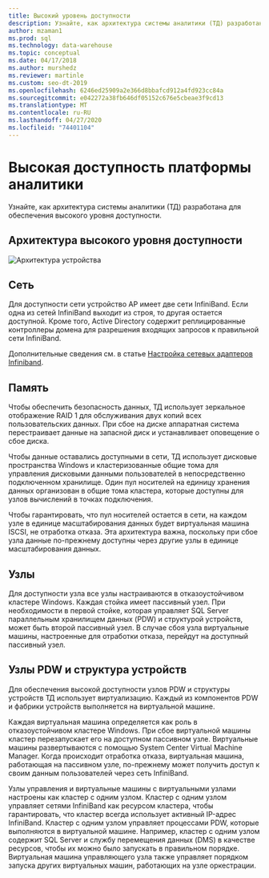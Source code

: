 ```yaml
---
title: Высокий уровень доступности
description: Узнайте, как архитектура системы аналитики (ТД) разработана для обеспечения высокого уровня доступности.
author: mzaman1
ms.prod: sql
ms.technology: data-warehouse
ms.topic: conceptual
ms.date: 04/17/2018
ms.author: murshedz
ms.reviewer: martinle
ms.custom: seo-dt-2019
ms.openlocfilehash: 6246ed25909a2e366d8bbafcd912a4fd923cc84a
ms.sourcegitcommit: e042272a38fb646df05152c676e5cbeae3f9cd13
ms.translationtype: MT
ms.contentlocale: ru-RU
ms.lasthandoff: 04/27/2020
ms.locfileid: "74401104"
---
```

# <a name="analytics-platform-system-high-availability"></a>Высокая доступность платформы аналитики
Узнайте, как архитектура системы аналитики (ТД) разработана для обеспечения высокого уровня доступности.  
  
## <a name="high-availability-architecture"></a>Архитектура высокого уровня доступности  
![Архитектура устройства](media/appliance-architecture.png "Архитектура устройства")  
  
## <a name="network"></a>Сеть  
Для доступности сети устройство AP имеет две сети InfiniBand. Если одна из сетей InfiniBand выходит из строя, то другая остается доступной. Кроме того, Active Directory содержит реплицированные контроллеры домена для разрешения входящих запросов к правильной сети InfiniBand.  
  
Дополнительные сведения см. в статье [Настройка сетевых адаптеров Infiniband](configure-infiniband-network-adapters.md).  
  
## <a name="storage"></a>Память  
Чтобы обеспечить безопасность данных, ТД использует зеркальное отображение RAID 1 для обслуживания двух копий всех пользовательских данных. При сбое на диске аппаратная система перестраивает данные на запасной диск и устанавливает оповещение о сбое диска.  
  
Чтобы данные оставались доступными в сети, ТД использует дисковые пространства Windows и кластеризованные общие тома для управления дисковыми данными пользователей в непосредственно подключенном хранилище. Один пул носителей на единицу хранения данных организован в общие тома кластера, которые доступны для узлов вычислений в точках подключения.  
  
Чтобы гарантировать, что пул носителей остается в сети, на каждом узле в единице масштабирования данных будет виртуальная машина ISCSI, не отработка отказа. Эта архитектура важна, поскольку при сбое узла данные по-прежнему доступны через другие узлы в единице масштабирования данных.  
  
## <a name="hosts"></a>Узлы  
Для доступности узла все узлы настраиваются в отказоустойчивом кластере Windows. Каждая стойка имеет пассивный узел. При необходимости в первой стойке, которая управляет SQL Server параллельным хранилищем данных (PDW) и структурой устройств, может быть второй пассивный узел. В случае сбоя узла виртуальные машины, настроенные для отработки отказа, перейдут на доступный пассивный узел.  
  
## <a name="pdw-nodes-and-appliance-fabric"></a>Узлы PDW и структура устройств  
Для обеспечения высокой доступности узлов PDW и структуры устройств ТД использует виртуализацию. Каждый из компонентов PDW и фабрики устройств выполняется на виртуальной машине.  
  
Каждая виртуальная машина определяется как роль в отказоустойчивом кластере Windows. При сбое виртуальной машины кластер перезапускает его на доступном пассивном узле. Виртуальные машины развертываются с помощью System Center Virtual Machine Manager. Когда происходит отработка отказа, виртуальная машина, работающая на пассивном узле, по-прежнему может получить доступ к своим данным пользователей через сеть InfiniBand.  
  
Узлы управления и виртуальные машины с виртуальными узлами настроены как кластер с одним узлом. Кластер с одним узлом управляет сетями InfiniBand как ресурсом кластера, чтобы гарантировать, что кластер всегда использует активный IP-адрес InfiniBand. Кластер с одним узлом управляет процессами PDW, которые выполняются в виртуальной машине. Например, кластер с одним узлом содержит SQL Server и службу перемещения данных (DMS) в качестве ресурсов, чтобы их можно было запускать в правильном порядке. Виртуальная машина управляющего узла также управляет порядком запуска других виртуальных машин, работающих на узле оркестрации.  
  
